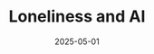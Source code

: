 ---
title: "Loneliness and AI"
date: "2025-05-01"
thumbnail: "/thumbnails/loneliness-and-ai.png"
link: "https://tommurphy888.substack.com/p/loneliness-and-ai"
---